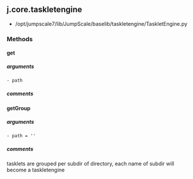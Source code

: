 ## j.core.taskletengine

- /opt/jumpscale7/lib/JumpScale/baselib/taskletengine/TaskletEngine.py

### Methods

#### get 
##### arguments

    - path

##### comments

#### getGroup 
##### arguments

    - path = ''

##### comments

tasklets are grouped per subdir of directory, each name of subdir will become a taskletengine

